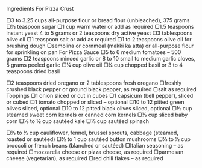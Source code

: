 Ingredients
For Pizza Crust

▢3 to 3.25 cups all-purpose flour or bread flour (unbleached), 375 grams
▢½ teaspoon sugar
▢1 cup warm water or add as required
▢1.5 teaspoons instant yeast 4 to 5 grams or 2 teaspoons dry active yeast
▢3 tablespoons olive oil
▢1 teaspoon salt or add as required
▢1 to 2 teaspoons olive oil for brushing dough
▢semolina or cornmeal (makki ka atta) or all-purpose flour for sprinkling on pan
For Pizza Sauce
▢5 to 6 medium tomatoes – 500 grams
▢2 teaspoons minced garlic or 8 to 10 small to medium garlic cloves, 5 grams peeled garlic
▢¼ cup olive oil
▢¼ cup chopped basil or 3 to 4 teaspoons dried basil

▢2 teaspoons dried oregano or 2 tablespoons fresh oregano
▢freshly crushed black pepper or ground black pepper, as required
▢salt as required
Toppings
▢1 onion sliced or cut in cubes
▢1 capsicum (bell pepper), sliced or cubed
▢1 tomato chopped or sliced – optional
▢10 to 12 pitted green olives sliced, optional
▢10 to 12 pitted black olives sliced, optional
▢½ cup steamed sweet corn kernels or canned corn kernels
▢⅓ cup sliced baby corn
▢⅓ to ½ cup sautéed kale
▢⅓ cup sautéed spinach

▢⅓ to ½ cup cauliflower, fennel, brussel sprouts, cabbage (steamed, roasted or sautéed)
▢½ to 1 cup sautéed button mushrooms
▢⅓ to ½ cup broccoli or french beans (blanched or sautéed)
▢Italian seasoning – as required
▢mozzarella cheese or pizza cheese, as required
▢parmesan cheese (vegetarian), as required
▢red chili flakes – as required
